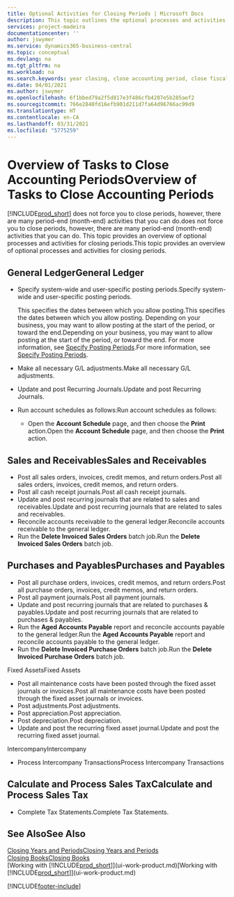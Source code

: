 ```yaml
---
title: Optional Activities for Closing Periods | Microsoft Docs
description: This topic outlines the optional processes and activities for closing accounting periods in Business Central.
services: project-madeira
documentationcenter: ''
author: jswymer
ms.service: dynamics365-business-central
ms.topic: conceptual
ms.devlang: na
ms.tgt_pltfrm: na
ms.workload: na
ms.search.keywords: year closing, close accounting period, close fiscal year, aging, creditor payments, vendor payments
ms.date: 04/01/2021
ms.author: jswymer
ms.openlocfilehash: 6f1bbed79a2f5d817e3f486cfb4207e5b285aef2
ms.sourcegitcommit: 766e2840fd16efb901d211d7fa64d96766ac99d9
ms.translationtype: HT
ms.contentlocale: en-CA
ms.lasthandoff: 03/31/2021
ms.locfileid: "5775259"
---
```

# <a name="overview-of-tasks-to-close-accounting-periods"></a><span data-ttu-id="8f999-103">Overview of Tasks to Close Accounting Periods</span><span class="sxs-lookup"><span data-stu-id="8f999-103">Overview of Tasks to Close Accounting Periods</span></span>
[!INCLUDE[prod_short](includes/prod_short.md)] <span data-ttu-id="8f999-104">does not force you to close periods, however, there are many period-end (month-end) activities that you can do.</span><span class="sxs-lookup"><span data-stu-id="8f999-104">does not force you to close periods, however, there are many period-end (month-end) activities that you can do.</span></span> <span data-ttu-id="8f999-105">This topic provides an overview of optional processes and activities for closing periods.</span><span class="sxs-lookup"><span data-stu-id="8f999-105">This topic provides an overview of optional processes and activities for closing periods.</span></span>  

## <a name="general-ledger"></a><span data-ttu-id="8f999-106">General Ledger</span><span class="sxs-lookup"><span data-stu-id="8f999-106">General Ledger</span></span>
* <span data-ttu-id="8f999-107">Specify system-wide and user-specific posting periods.</span><span class="sxs-lookup"><span data-stu-id="8f999-107">Specify system-wide and user-specific posting periods.</span></span>  

    <span data-ttu-id="8f999-108">This specifies the dates between which you allow posting.</span><span class="sxs-lookup"><span data-stu-id="8f999-108">This specifies the dates between which you allow posting.</span></span> <span data-ttu-id="8f999-109">Depending on your business, you may want to allow posting at the start of the period, or toward the end.</span><span class="sxs-lookup"><span data-stu-id="8f999-109">Depending on your business, you may want to allow posting at the start of the period, or toward the end.</span></span> <span data-ttu-id="8f999-110">For more information, see [Specify Posting Periods](finance-how-specify-posting-periods.md).</span><span class="sxs-lookup"><span data-stu-id="8f999-110">For more information, see [Specify Posting Periods](finance-how-specify-posting-periods.md).</span></span>  
* <span data-ttu-id="8f999-111">Make all necessary G/L adjustments.</span><span class="sxs-lookup"><span data-stu-id="8f999-111">Make all necessary G/L adjustments.</span></span>  
* <span data-ttu-id="8f999-112">Update and post Recurring Journals.</span><span class="sxs-lookup"><span data-stu-id="8f999-112">Update and post Recurring Journals.</span></span>  
  <!--* Process Consolidations-->
* <span data-ttu-id="8f999-113">Run account schedules as follows:</span><span class="sxs-lookup"><span data-stu-id="8f999-113">Run account schedules as follows:</span></span>  
  * <span data-ttu-id="8f999-114">Open the **Account Schedule** page, and then choose the **Print** action.</span><span class="sxs-lookup"><span data-stu-id="8f999-114">Open the **Account Schedule** page, and then choose the **Print** action.</span></span>  

## <a name="sales-and-receivables"></a><span data-ttu-id="8f999-115">Sales and Receivables</span><span class="sxs-lookup"><span data-stu-id="8f999-115">Sales and Receivables</span></span>
* <span data-ttu-id="8f999-116">Post all sales orders, invoices, credit memos, and return orders.</span><span class="sxs-lookup"><span data-stu-id="8f999-116">Post all sales orders, invoices, credit memos, and return orders.</span></span>  
* <span data-ttu-id="8f999-117">Post all cash receipt journals.</span><span class="sxs-lookup"><span data-stu-id="8f999-117">Post all cash receipt journals.</span></span>  
* <span data-ttu-id="8f999-118">Update and post recurring journals that are related to sales and receivables.</span><span class="sxs-lookup"><span data-stu-id="8f999-118">Update and post recurring journals that are related to sales and receivables.</span></span>  
* <span data-ttu-id="8f999-119">Reconcile accounts receivable to the general ledger.</span><span class="sxs-lookup"><span data-stu-id="8f999-119">Reconcile accounts receivable to the general ledger.</span></span>  
* <span data-ttu-id="8f999-120">Run the **Delete Invoiced Sales Orders** batch job.</span><span class="sxs-lookup"><span data-stu-id="8f999-120">Run the **Delete Invoiced Sales Orders** batch job.</span></span>  

## <a name="purchases-and-payables"></a><span data-ttu-id="8f999-121">Purchases and Payables</span><span class="sxs-lookup"><span data-stu-id="8f999-121">Purchases and Payables</span></span>
* <span data-ttu-id="8f999-122">Post all purchase orders, invoices, credit memos, and return orders.</span><span class="sxs-lookup"><span data-stu-id="8f999-122">Post all purchase orders, invoices, credit memos, and return orders.</span></span>  
* <span data-ttu-id="8f999-123">Post all payment journals.</span><span class="sxs-lookup"><span data-stu-id="8f999-123">Post all payment journals.</span></span>  
* <span data-ttu-id="8f999-124">Update and post recurring journals that are related to purchases & payables.</span><span class="sxs-lookup"><span data-stu-id="8f999-124">Update and post recurring journals that are related to purchases & payables.</span></span>  
* <span data-ttu-id="8f999-125">Run the **Aged Accounts Payable** report and reconcile accounts payable to the general ledger.</span><span class="sxs-lookup"><span data-stu-id="8f999-125">Run the **Aged Accounts Payable** report and reconcile accounts payable to the general ledger.</span></span>  
* <span data-ttu-id="8f999-126">Run the **Delete Invoiced Purchase Orders** batch job.</span><span class="sxs-lookup"><span data-stu-id="8f999-126">Run the **Delete Invoiced Purchase Orders** batch job.</span></span>  

<span data-ttu-id="8f999-127">Fixed Assets</span><span class="sxs-lookup"><span data-stu-id="8f999-127">Fixed Assets</span></span>
* <span data-ttu-id="8f999-128">Post all maintenance costs have been posted through the fixed asset journals or invoices.</span><span class="sxs-lookup"><span data-stu-id="8f999-128">Post all maintenance costs have been posted through the fixed asset journals or invoices.</span></span>
* <span data-ttu-id="8f999-129">Post adjustments.</span><span class="sxs-lookup"><span data-stu-id="8f999-129">Post adjustments.</span></span>
* <span data-ttu-id="8f999-130">Post appreciation.</span><span class="sxs-lookup"><span data-stu-id="8f999-130">Post appreciation.</span></span>
* <span data-ttu-id="8f999-131">Post depreciation.</span><span class="sxs-lookup"><span data-stu-id="8f999-131">Post depreciation.</span></span>
* <span data-ttu-id="8f999-132">Update and post the recurring fixed asset journal.</span><span class="sxs-lookup"><span data-stu-id="8f999-132">Update and post the recurring fixed asset journal.</span></span>

<span data-ttu-id="8f999-133">Intercompany</span><span class="sxs-lookup"><span data-stu-id="8f999-133">Intercompany</span></span>
* <span data-ttu-id="8f999-134">Process Intercompany Transactions</span><span class="sxs-lookup"><span data-stu-id="8f999-134">Process Intercompany Transactions</span></span>

## <a name="calculate-and-process-sales-tax"></a><span data-ttu-id="8f999-135">Calculate and Process Sales Tax</span><span class="sxs-lookup"><span data-stu-id="8f999-135">Calculate and Process Sales Tax</span></span>
* <span data-ttu-id="8f999-136">Complete Tax Statements.</span><span class="sxs-lookup"><span data-stu-id="8f999-136">Complete Tax Statements.</span></span>  

## <a name="see-also"></a><span data-ttu-id="8f999-137">See Also</span><span class="sxs-lookup"><span data-stu-id="8f999-137">See Also</span></span>
[<span data-ttu-id="8f999-138">Closing Years and Periods</span><span class="sxs-lookup"><span data-stu-id="8f999-138">Closing Years and Periods</span></span>](year-close-years-periods.md)  
[<span data-ttu-id="8f999-139">Closing Books</span><span class="sxs-lookup"><span data-stu-id="8f999-139">Closing Books</span></span>](year-close-books.md)  
<span data-ttu-id="8f999-140">[Working with [!INCLUDE[prod_short](includes/prod_short.md)]](ui-work-product.md)</span><span class="sxs-lookup"><span data-stu-id="8f999-140">[Working with [!INCLUDE[prod_short](includes/prod_short.md)]](ui-work-product.md)</span></span>


[!INCLUDE[footer-include](includes/footer-banner.md)]